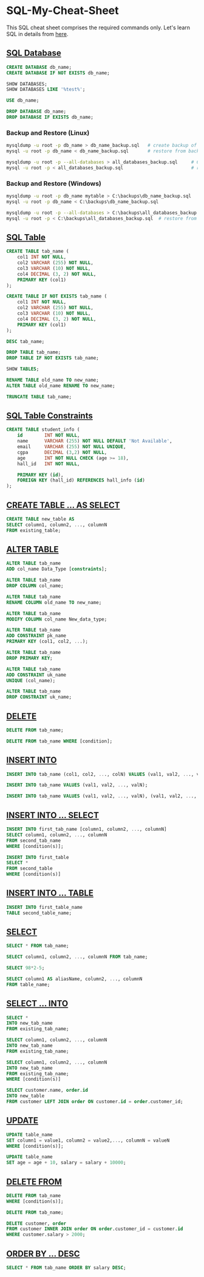 # SQL-My-Cheat-Sheet

This SQL cheat sheet comprises the required commands only. Let's learn SQL in details from [here](./Learn%20SQL.md).

## [SQL Database]()

```sql
CREATE DATABASE db_name;
CREATE DATABASE IF NOT EXISTS db_name;
```

```sql
SHOW DATABASES;
SHOW DATABASES LIKE '%test%';
```

```sql    
USE db_name;
```

```sql
DROP DATABASE db_name; 
DROP DATABASE IF EXISTS db_name;
```

### Backup and Restore (Linux)

```bash
mysqldump -u root -p db_name > db_name_backup.sql   # create backup of a DB
mysql -u root -p db_name < db_name_backup.sql       # restore from backup
```

```bash
mysqldump -u root -p --all-databases > all_databases_backup.sql     # Create backup of all databases
mysql -u root -p < all_databases_backup.sql                         # restore all databases
```
### Backup and Restore (Windows) 

```bash
mysqldump -u root -p db_name mytable > C:\backups\db_name_backup.sql    # create backup of a DB
mysql -u root -p db_name < C:\backups\db_name_backup.sql                # restore from backup
```

```bash
mysqldump -u root -p --all-databases > C:\backups\all_databases_backup.sql  # create backup of all databases
mysql -u root -p < C:\backups\all_databases_backup.sql  # restore from backup
```

## [SQL Table]()

```sql
CREATE TABLE tab_name (
    col1 INT NOT NULL,
    col2 VARCHAR (255) NOT NULL,
    col3 VARCHAR (10) NOT NULL,
    col4 DECIMAL (3, 2) NOT NULL,
    PRIMARY KEY (col1)
);

CREATE TABLE IF NOT EXISTS tab_name (
    col1 INT NOT NULL,
    col2 VARCHAR (255) NOT NULL,
    col3 VARCHAR (10) NOT NULL,
    col4 DECIMAL (3, 2) NOT NULL,
    PRIMARY KEY (col1)
);
```

```sql
DESC tab_name;
```

```sql
DROP TABLE tab_name;
DROP TABLE IF NOT EXISTS tab_name;
```

```sql
SHOW TABLES;
```

```sql
RENAME TABLE old_name TO new_name;
ALTER TABLE old_name RENAME TO new_name;
```

```sql
TRUNCATE TABLE tab_name;
```

## [SQL Table Constraints]()

```sql
CREATE TABLE student_info (
    id        INT NOT NULL,
    name      VARCHAR (255) NOT NULL DEFAULT 'Not Available',
    email     VARCHAR (255) NOT NULL UNIQUE,
    cgpa      DECIMAL (3,2) NOT NULL,
    age       INT NOT NULL CHECK (age >= 18),
    hall_id   INT NOT NULL,

    PRIMARY KEY (id),
    FOREIGN KEY (hall_id) REFERENCES hall_info (id)
);
```

## [CREATE TABLE ... AS SELECT]()

```sql
CREATE TABLE new_table AS
SELECT column1, column2, ..., columnN
FROM existing_table;
```

## [ALTER TABLE]()

```sql
ALTER TABLE tab_name
ADD col_name Data_Type [constraints];
```

```sql
ALTER TABLE tab_name
DROP COLUMN col_name;
```

```sql
ALTER TABLE tab_name
RENAME COLUMN old_name TO new_name;
```

```sql
ALTER TABLE tab_name
MODIFY COLUMN col_name New_data_type;
```

```sql
ALTER TABLE tab_name
ADD CONSTRAINT pk_name
PRIMARY KEY (col1, col2, ...);
```

```sql
ALTER TABLE tab_name
DROP PRIMARY KEY;
```

```sql
ALTER TABLE tab_name
ADD CONSTRAINT uk_name
UNIQUE (col_name);
```    

```sql
ALTER TABLE tab_name 
DROP CONSTRAINT uk_name;
```

## [DELETE]()

```sql
DELETE FROM tab_name;
```

```sql
DELETE FROM tab_name WHERE [condition];
```

## [INSERT INTO]()

```sql
INSERT INTO tab_name (col1, col2, ..., colN) VALUES (val1, val2, ..., valN);
```

```sql
INSERT INTO tab_name VALUES (val1, val2, ..., valN);
```

```sql
INSERT INTO tab_name VALUES (val1, val2, ..., valN), (val1, val2, ..., valN), ..., (val1, val2, ..., valN);
```

## [INSERT INTO ... SELECT]()

```sql
INSERT INTO first_tab_name [column1, column2, ..., columnN]
SELECT column1, column2, ..., columnN
FROM second_tab_name
WHERE [condition(s)];
```

```sql
INSERT INTO first_table
SELECT *
FROM second_table
WHERE [condition(s)]
```

## [INSERT INTO ... TABLE]()

```sql
INSERT INTO first_table_name
TABLE second_table_name;
```

## [SELECT]()

```sql
SELECT * FROM tab_name;
```

```sql
SELECT column1, column2, ..., columnN FROM tab_name;
```

```sql
SELECT 98*2-5;
```

```sql
SELECT column1 AS aliasName, column2, ..., columnN
FROM table_name;
```

## [SELECT ... INTO]()

```sql
SELECT *
INTO new_tab_name
FROM existing_tab_name;
```

```sql
SELECT column1, column2, ..., columnN
INTO new_tab_name
FROM existing_tab_name;
```

```sql
SELECT column1, column2, ..., columnN
INTO new_tab_name
FROM existing_tab_name;
WHERE [condition(s)]
```

```sql
SELECT customer.name, order.id
INTO new_table
FROM customer LEFT JOIN order ON customer.id = order.customer_id;
```

## [UPDATE]()

```sql
UPDATE table_name
SET column1 = value1, column2 = value2,..., columnN = valueN
WHERE [condition(s)];
```

```sql
UPDATE table_name
SET age = age + 10, salary = salary + 10000;
```

## [DELETE FROM]()

```sql
DELETE FROM tab_name
WHERE [condition(s)];
```
```sql
DELETE FROM tab_name;
```
```sql
DELETE customer, order
FROM customer INNER JOIN order ON order.customer_id = customer.id
WHERE customer.salary > 2000;
```

## [ORDER BY ... DESC]()

```sql
SELECT * FROM tab_name ORDER BY salary DESC;
```




